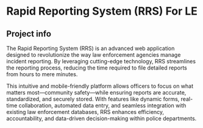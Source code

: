 # Rapid Reporting System (RRS) For LE

## Project info

The Rapid Reporting System (RRS) is an advanced web application designed to revolutionize the way law enforcement agencies manage incident reporting. By leveraging cutting-edge technology, RRS streamlines the reporting process, reducing the time required to file detailed reports from hours to mere minutes.

This intuitive and mobile-friendly platform allows officers to focus on what matters most—community safety—while ensuring reports are accurate, standardized, and securely stored. With features like dynamic forms, real-time collaboration, automated data entry, and seamless integration with existing law enforcement databases, RRS enhances efficiency, accountability, and data-driven decision-making within police departments.
